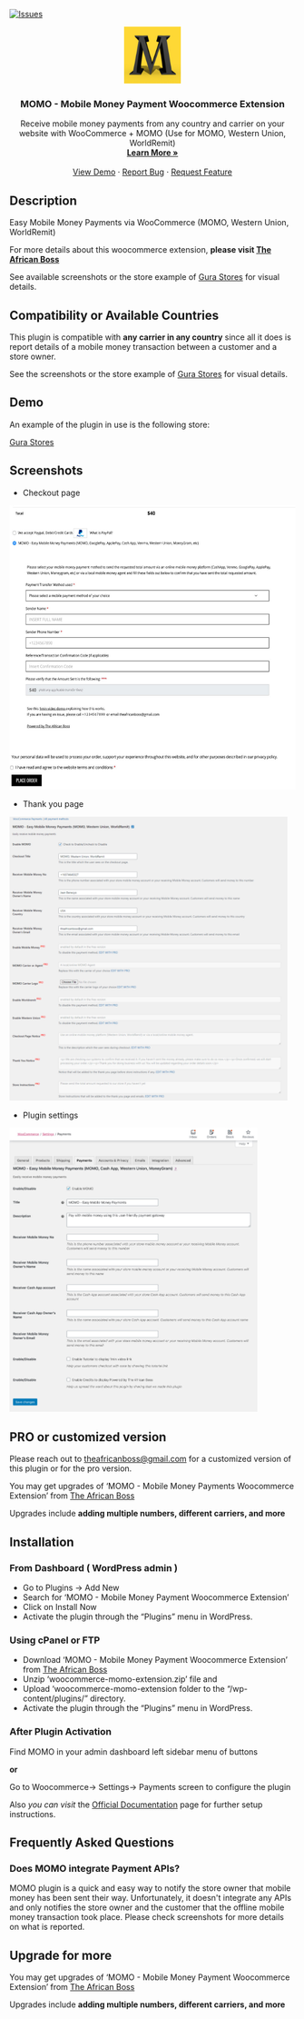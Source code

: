 [![Issues](https://img.shields.io/github/issues/theafricanboss/woocommerce-momo.svg?style=for-the-badge&logo=appveyor)](https://github.com/theafricanboss/woocommerce-momo/issues)

<p align="center">

  <a href="https://theafricanboss.com/momo">
    <img src="assets/icon-256x256.png" alt="MOMO Plugin logo" height="100" width="auto">
  </a>

  <h3 align="center">MOMO - Mobile Money Payment Woocommerce Extension</h3>

  <p align="center">
    Receive mobile money payments from any country and carrier on your website with WooCommerce + MOMO (Use for MOMO, Western Union, WorldRemit)
    <br />
    <a href="https://theafricanboss.com/momo"><strong>Learn More »</strong></a>
    <br />
    <br />
    <a href="https://theafricanboss.com/momo">View Demo</a>
    ·
    <a href="https://github.com/theafricanboss/woocommerce-momo/issues">Report Bug</a>
    ·
    <a href="https://github.com/theafricanboss/woocommerce-momo/issues">Request Feature</a>
  </p>
</p>

## Description

Easy Mobile Money Payments via WooCommerce (MOMO, Western Union, WorldRemit)

For more details about this woocommerce extension, **please visit [The African Boss](https://theafricanboss.com/momo)**

See available screenshots or the store example of [Gura Stores](https://gurastores.com/test/) for visual details.

## Compatibility or Available Countries

This plugin is compatible with **any carrier in any country** since all it does is report details of a mobile money transaction between a customer and a store owner.

See the screenshots or the store example of [Gura Stores](https://gurastores.com/test/) for visual details.

## Demo

An example of the plugin in use is the following store:

[Gura Stores](https://gurastores.com/test/)

## Screenshots

- Checkout page

<img src="assets/screenshot-1.jpg" alt="MOMO Plugin image" height="500" width="auto">

- Thank you page

<img src="assets/screenshot-2.jpg" alt="MOMO Plugin image" height="500" width="auto">

- Plugin settings

<img src="assets/screenshot-3.jpg" alt="MOMO Plugin image" height="500" width="auto">

## PRO or customized version

Please reach out to theafricanboss@gmail.com for a customized version of this plugin or for the pro version.

You may get upgrades of ‘MOMO - Mobile Money Payments Woocommerce Extension’ from [The African Boss](https://theafricanboss.com/momo)

Upgrades include **adding multiple numbers, different carriers, and more**

## Installation

### From Dashboard ( WordPress admin )

- Go to Plugins -> Add New
- Search for ‘MOMO - Mobile Money Payment Woocommerce Extension’
- Click on Install Now
- Activate the plugin through the “Plugins” menu in WordPress.

### Using cPanel or FTP

- Download ‘MOMO - Mobile Money Payment Woocommerce Extension’ from [The African Boss](https://theafricanboss.com/momo)
- Unzip ‘woocommerce-momo-extension.zip’ file and
- Upload ‘woocommerce-momo-extension folder to the “/wp-content/plugins/” directory.
- Activate the plugin through the “Plugins” menu in WordPress.

### After Plugin Activation

Find MOMO in your admin dashboard left sidebar menu of buttons

**or**

Go to Woocommerce-> Settings-> Payments screen to configure the plugin

Also _you can visit_ the [Official Documentation](https://github.com/theafricanboss/woocommerce-momo) page for further setup instructions.

## Frequently Asked Questions

### Does MOMO integrate Payment APIs?

MOMO plugin is a quick and easy way to notify the store owner that mobile money has been sent their way.
Unfortunately, it doesn't integrate any APIs and only notifies the store owner and the customer that the offline mobile money transaction took place.
Please check screenshots for more details on what is reported.

## Upgrade for more

You may get upgrades of ‘MOMO - Mobile Money Payment Woocommerce Extension’ from [The African Boss](https://theafricanboss.com/momo)

Upgrades include **adding multiple numbers, different carriers, and more**
